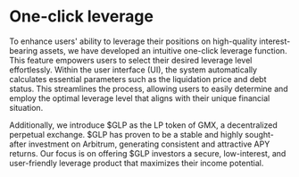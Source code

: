 # One-click leverage

To enhance users' ability to leverage their positions on high-quality interest-bearing assets, we have developed an intuitive one-click leverage function. This feature empowers users to select their desired leverage level effortlessly. Within the user interface (UI), the system automatically calculates essential parameters such as the liquidation price and debt status. This streamlines the process, allowing users to easily determine and employ the optimal leverage level that aligns with their unique financial situation.

Additionally, we introduce $GLP as the LP token of GMX, a decentralized perpetual exchange. $GLP has proven to be a stable and highly sought-after investment on Arbitrum, generating consistent and attractive APY returns. Our focus is on offering $GLP investors a secure, low-interest, and user-friendly leverage product that maximizes their income potential.
